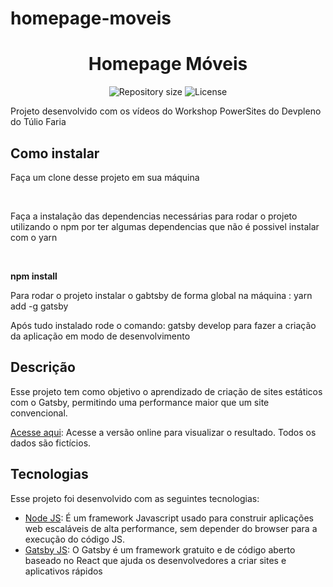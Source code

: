 # homepage-moveis
<h1 align="center">Homepage Móveis</h1>

<p align="center">
 <img alt="Repository size" src="https://img.shields.io/github/repo-size/luizeduul/homepage-moveis-gatsby">
 <img alt="License" src="https://img.shields.io/badge/license-MIT-brightgreen">
</p>

<p>Projeto desenvolvido com os vídeos do Workshop PowerSites do Devpleno do Túlio Faria</p>
      
## Como instalar 
<p>Faça um clone desse projeto em sua máquina</p><br>
<p>Faça a instalação das dependencias necessárias para rodar o projeto utilizando o npm por ter algumas dependencias que não é possivel instalar com o yarn</p><br>
 <p><strong>npm install</strong></p>
 <p>Para rodar o projeto instalar o gabtsby de forma global na máquina : yarn add -g gatsby</p>
 <p>Após tudo instalado rode o comando: gatsby develop  para fazer a criação da aplicação em modo de desenvolvimento</p>
<h2>Descrição</h2>
 <p> Esse projeto tem como objetivo o aprendizado de criação de sites estáticos com o Gatsby, permitindo uma performance maior que um site convencional.</p>
 
 [Acesse aqui](https://alfamoveis.netlify.com/): Acesse a versão online para visualizar o resultado. Todos os dados são fictícios.
  
## Tecnologias
 Esse projeto foi desenvolvido com as seguintes tecnologias:
  - [Node JS](https://nodejs.org/en/): É um framework Javascript usado para construir aplicações web escaláveis de alta performance, sem depender do browser para a execução do código JS.
  - [Gatsby JS](https://www.gatsbyjs.org/): O Gatsby é um framework gratuito e de código aberto baseado no React que ajuda os desenvolvedores a criar sites e aplicativos rápidos
 

